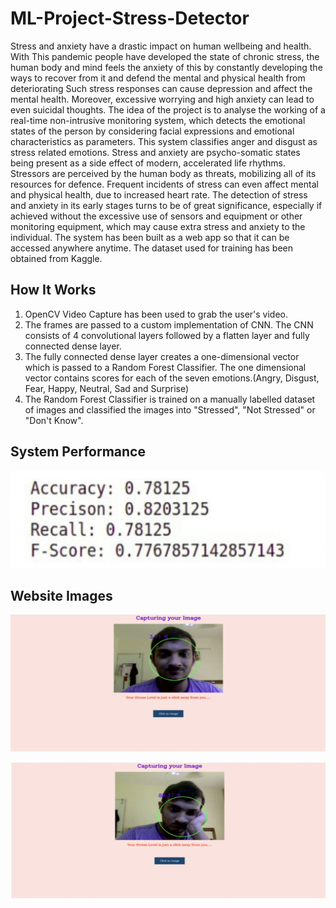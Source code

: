 # ML-Project-Stress-Detector

<p>
    Stress and anxiety have a drastic impact on human wellbeing and health. With This pandemic people have developed the state of chronic stress, the human body and mind feels the anxiety of this by constantly developing the ways to recover from it and defend the mental and physical health from deteriorating Such stress responses can cause depression and affect the mental health. Moreover, excessive worrying and high anxiety can lead to even suicidal thoughts. The idea of the project is to analyse the working of a real-time non-intrusive monitoring system, which detects the emotional states of the person by considering facial expressions and emotional characteristics as parameters. This system classifies anger and disgust as stress related emotions. Stress and anxiety are psycho-somatic states being present as a side effect of modern, accelerated life rhythms. Stressors are perceived by the human body as threats, mobilizing all of its resources for defence. Frequent incidents of stress can even affect mental and physical health, due to increased heart rate. The detection of stress and anxiety in its early stages turns to be of great significance, especially if achieved without the excessive use of sensors and equipment or other monitoring equipment, which may cause extra stress and anxiety to the individual. The system has been built as a web app so that it can be accessed anywhere anytime. The dataset used for training has been obtained from Kaggle.
</p>

## How It Works

<ol>
    <li>OpenCV Video Capture has been used to grab the user's video.</li>
    <li>The frames are passed to a custom implementation of CNN. The CNN consists of 4 convolutional layers followed by a flatten layer and fully connected dense layer.</li>
    <li>The fully connected dense layer creates a one-dimensional vector which is passed to a Random Forest Classifier. The one dimensional vector contains scores for each of the seven emotions.(Angry, Disgust, Fear, Happy, Neutral, Sad and Surprise)</li>
    <li>The Random Forest Classifier is trained on a manually labelled dataset of images and classified the images into "Stressed", "Not Stressed" or "Don't Know".</li>
</ol>

## System Performance
![performance](https://github.com/rithvik2607/ML-Project-Stress-Detector/blob/master/images/performance.png)

## Website Images
![img1](https://github.com/rithvik2607/ML-Project-Stress-Detector/blob/master/images/web1.png)

![img2](https://github.com/rithvik2607/ML-Project-Stress-Detector/blob/master/images/web2.png)